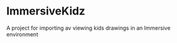 ImmersiveKidz
=============

A project for importing av viewing kids drawings in an Immersive environment